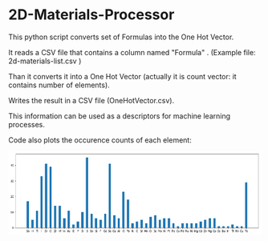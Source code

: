# 2D-Materials-Processor

This python script converts set of Formulas into the One Hot Vector.

It reads a CSV file that contains a column named "Formula" . (Example file: 2d-materials-list.csv )

Than it converts it into a One Hot Vector (actually it is count vector: it contains number of elements).

Writes the result in a CSV file (OneHotVector.csv).

This information can be used as a descriptors for machine learning processes.

Code also plots the occurence counts of each element:

![alt text](https://raw.githubusercontent.com/mcsorkun/2D-Materials-Processor/master/elements.png)
